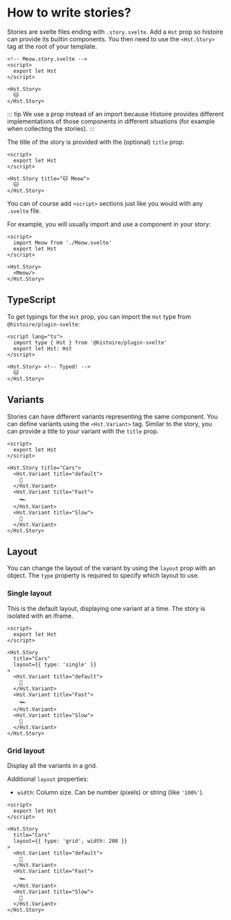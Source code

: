 # How to write stories?

Stories are svelte files ending with `.story.svelte`. Add a `Hst` prop so histoire can provide its builtin components. You then need to use the `<Hst.Story>` tag at the root of your template.

```svelte
<!-- Meow.story.svelte -->
<script>
  export let Hst
</script>

<Hst.Story>
  🐱
</Hst.Story>
```

::: tip
We use a prop instead of an import because Histoire provides different implementations of those components in different situations (for example when collecting the stories).
:::

The title of the story is provided with the (optional) `title` prop:

```svelte
<script>
  export let Hst
</script>

<Hst.Story title="🐱 Meow">
  🐱
</Hst.Story>
```

You can of course add `<script>` sections just like you would with any `.svelte` file.

For example, you will usually import and use a component in your story:

```svelte{2,7}
<script>
  import Meow from './Meow.svelte'
  export let Hst
</script>

<Hst.Story>
  <Meow/>
</Hst.Story>
```

## TypeScript

To get typings for the `Hst` prop, you can import the `Hst` type from `@histoire/plugin-svelte`:

```svelte
<script lang="ts">
  import type { Hst } from '@histoire/plugin-svelte'
  export let Hst: Hst
</script>

<Hst.Story> <!-- Typed! -->
  🐱
</Hst.Story>
```

## Variants

Stories can have different variants representing the same component. You can define variants using the `<Hst.Variant>` tag. Similar to the story, you can provide a title to your variant with the `title` prop.

```svelte{6-14}
<script>
  export let Hst
</script>

<Hst.Story title="Cars">
  <Hst.Variant title="default">
    🚗
  </Hst.Variant>
  <Hst.Variant title="Fast">
    🏎️
  </Hst.Variant>
  <Hst.Variant title="Slow">
    🚜
  </Hst.Variant>
</Hst.Story>
```

## Layout

You can change the layout of the variant by using the `layout` prop with an object. The `type` property is required to specify which layout to use.

### Single layout

This is the default layout, displaying one variant at a time. The story is isolated with an iframe.

```svelte{7}
<script>
  export let Hst
</script>

<Hst.Story
  title="Cars"
  layout={{ type: 'single' }}
>
  <Hst.Variant title="default">
    🚗
  </Hst.Variant>
  <Hst.Variant title="Fast">
    🏎️
  </Hst.Variant>
  <Hst.Variant title="Slow">
    🚜
  </Hst.Variant>
</Hst.Story>
```

### Grid layout

Display all the variants in a grid.

Additional `layout` properties:
- `width`: Column size. Can be number (pixels) or string (like `'100%'`).

```svelte{7}
<script>
  export let Hst
</script>

<Hst.Story
  title="Cars"
  layout={{ type: 'grid', width: 200 }}
>
  <Hst.Variant title="default">
    🚗
  </Hst.Variant>
  <Hst.Variant title="Fast">
    🏎️
  </Hst.Variant>
  <Hst.Variant title="Slow">
    🚜
  </Hst.Variant>
</Hst.Story>
```
